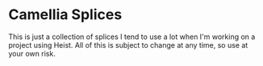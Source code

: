 # Camellia Splices

This is just a collection of splices I tend to use a lot when I'm working on a project using Heist.  All of this is subject to change at any time, so use at your own risk.